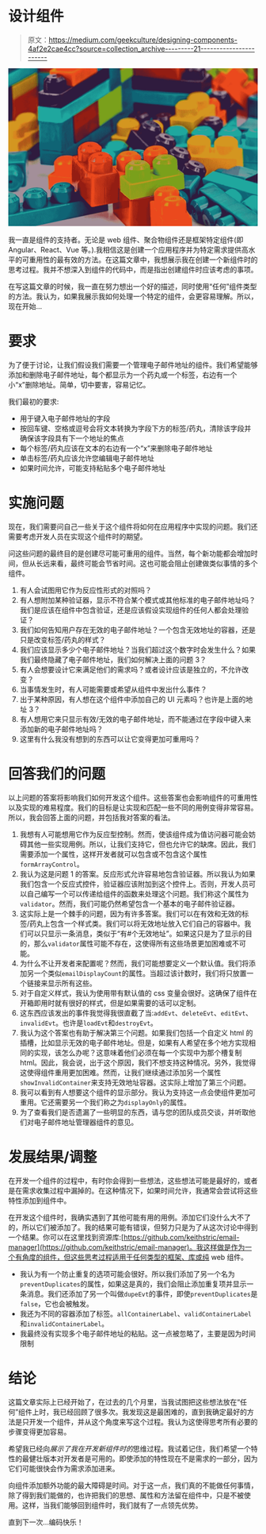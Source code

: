 # 设计组件

> 原文：<https://medium.com/geekculture/designing-components-4af2e2cae4cc?source=collection_archive---------21----------------------->

![](img/ac6f3d61c870408dbb3432a4ba98090d.png)

我一直是组件的支持者。无论是 web 组件、聚合物组件还是框架特定组件(即 Angular、React、Vue 等。).我相信这是创建一个应用程序并为特定需求提供高水平的可重用性的最有效的方法。在这篇文章中，我想展示我在创建一个新组件时的思考过程。我并不想深入到组件的代码中，而是指出创建组件时应该考虑的事项。

在写这篇文章的时候，我一直在努力想出一个好的描述，同时使用“任何”组件类型的方法。我认为，如果我展示我如何处理一个特定的组件，会更容易理解。所以，现在开始…

# 要求

为了便于讨论，让我们假设我们需要一个管理电子邮件地址的组件。我们希望能够添加和删除电子邮件地址，每个都显示为一个药丸或一个标签，右边有一个小“x”删除地址。简单，切中要害，容易记忆。

我们最初的要求:

*   用于键入电子邮件地址的字段
*   按回车键、空格或逗号会将文本转换为字段下方的标签/药丸，清除该字段并确保该字段具有下一个地址的焦点
*   每个标签/药丸应该在文本的右边有一个“x”来删除电子邮件地址
*   单击标签/药丸应该允许您编辑电子邮件地址
*   如果时间允许，可能支持粘贴多个电子邮件地址

# 实施问题

现在，我们需要问自己一些关于这个组件将如何在应用程序中实现的问题。我们还需要考虑开发人员在实现这个组件时的期望。

问这些问题的最终目的是创建尽可能可重用的组件。当然，每个新功能都会增加时间，但从长远来看，最终可能会节省时间。这也可能会阻止创建做类似事情的多个组件。

1.  有人会试图用它作为反应性形式的对照吗？
2.  有人想附加某种验证器，显示不符合某个模式或其他标准的电子邮件地址吗？我们是应该在组件中包含验证，还是应该假设实现组件的任何人都会处理验证？
3.  我们如何告知用户存在无效的电子邮件地址？一个包含无效地址的容器，还是只是改变标签/药丸的样式？
4.  我们应该显示多少个电子邮件地址？当我们超过这个数字时会发生什么？如果我们最终隐藏了电子邮件地址，我们如何解决上面的问题 3？
5.  有人会想要设计它来满足他们的需求吗？或者设计应该是独立的，不允许改变？
6.  当事情发生时，有人可能需要或希望从组件中发出什么事件？
7.  出于某种原因，有人想在这个组件中添加自己的 UI 元素吗？也许是上面的地址 3？
8.  有人想用它来只显示有效/无效的电子邮件地址，而不能通过在字段中键入来添加新的电子邮件地址吗？
9.  这里有什么我没有想到的东西可以让它变得更加可重用吗？

# 回答我们的问题

以上问题的答案将影响我们如何开发这个组件。这些答案也会影响组件的可重用性以及实现的难易程度。我们的目标是让实现和匹配一些不同的用例变得非常容易。所以，我会回答上面的问题，并包括我对答案的看法。

1.  我想有人可能想用它作为反应型控制。然而，使该组件成为值访问器可能会妨碍其他一些实现用例。所以，让我们支持它，但也允许它的缺席。因此，我们需要添加一个属性，这样开发者就可以包含或不包含这个属性`formArrayControl`。
2.  我认为这是问题 1 的答案。反应形式允许容易地包含验证器。所以我认为如果我们包含一个反应式控件，验证器应该附加到这个控件上。否则，开发人员可以自己编写一个可以传递给组件的函数来处理这个问题。我们称这个属性为`validator`。然而，我们可能仍然希望包含一个基本的电子邮件验证器。
3.  这实际上是一个棘手的问题，因为有许多答案。我们可以在有效和无效的标签/药丸上包含一个样式类。我们可以将无效地址放入它们自己的容器中。我们可以只显示一条消息，类似于“有#个无效地址”。如果这只是为了显示的目的，那么`validator`属性可能不存在，这使得所有这些场景更加困难或不可能。
4.  为什么不让开发者来配置呢？然而，我们可能想要定义一个默认值。我们将添加另一个类似`emailDisplayCount`的属性。当超过该计数时，我们将只放置一个链接来显示所有这些。
5.  对于自定义样式，我认为使用带有默认值的 css 变量会很好。这确保了组件在开箱即用时就有很好的样式，但是如果需要的话可以定制。
6.  这东西应该发出的事件我觉得我很直截了当:`addEvt`、`deleteEvt`、`editEvt`、`invalidEvt`。也许是`loadEvt`和`destroyEvt`。
7.  我认为这个答案也有助于解决第三个问题。如果我们包括一个自定义 html 的插槽，比如显示无效的电子邮件地址。但是，如果有人希望在多个地方实现相同的实现，该怎么办呢？这意味着他们必须在每一个实现中为那个槽复制 html。因此，我会说，出于这个原因，我们不想支持这种情况。另外，我觉得这使得组件重用更加困难。然而，让我们继续通过添加另一个属性`showInvalidContainer`来支持无效地址容器。这实际上增加了第三个问题。
8.  我可以看到有人想要这个组件的显示部分。我认为支持这一点会使组件更加可重用。它还需要另一个我们称之为`displayOnly`的属性。
9.  为了查看我们是否遗漏了一些明显的东西，请与您的团队成员交谈，并听取他们对电子邮件地址管理器组件的意见。

# 发展结果/调整

在开发一个组件的过程中，有时你会得到一些想法，这些想法可能是最好的，或者是在需求收集过程中漏掉的。在这种情况下，如果时间允许，我通常会尝试将这些特性添加到组件中。

在开发这个组件时，我确实遇到了其他可能有用的用例。添加它们没什么大不了的，所以它们被添加了。我的结果可能有错误，但努力只是为了从这次讨论中得到一个结果。你可以在这里找到资源库:[https://github.com/keithstric/email-manager](https://github.com/keithstric/email-manager)。我这样做是作为一个有角度的组件，但这些思考过程适用于任何类型的框架、库或纯 web 组件。

*   我认为有一个防止重复的选项可能会很好。所以我们添加了另一个名为`preventDuplicates`的属性，如果这是真的，我们会阻止添加重复项并显示一条消息。我们还添加了另一个叫做`dupeEvt`的事件，即使`preventDuplicates`是`false`，它也会被触发。
*   我还为不同的容器添加了标签。`allContainerLabel`、`validContainerLabel`和`invalidContainerLabel`。
*   我最终没有实现多个电子邮件地址的粘贴。这一点被忽略了，主要是因为时间限制

# 结论

这篇文章实际上已经开始了，在过去的几个月里，当我试图把这些想法放在“任何”组件上时，我已经回顾了很多次。我发现这是最困难的，直到我确定最好的方法是只开发一个组件，并从这个角度来写这个过程。我认为这使得思考所有必要的步骤变得更加容易。

希望我已经向*展示了我在开发新组件时的*思维过程。我试着记住，我们希望一个特性的最健壮版本对开发者是可用的。即使添加的特性现在不是需求的一部分，因为它们可能很快会作为需求添加进来。

向组件添加额外功能的最大障碍是时间。对于这一点，我们真的不能做任何事情，除了得到我们能做的，也许把我们的思想、属性和方法留在组件中，只是不被使用。这样，当我们能够回到组件时，我们就有了一点领先优势。

直到下一次…编码快乐！
